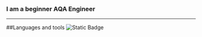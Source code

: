 ### I am a beginner AQA Engineer
___

##Languages and tools
![Static Badge](https://img.shields.io/badge/Selenide-#252525?style=for-the-badge&logo=Selenium)

